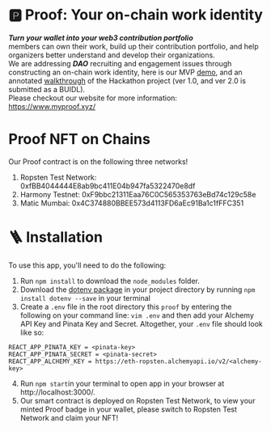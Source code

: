# 🅿️ Proof: Your on-chain work identity

***Turn your wallet into your web3 contribution portfolio***\
members can own their work, build up their contribution portfolio, and help organizers better understand and develop their organizations.\
We are addressing ***DAO*** recruiting and engagement issues through constructing an on-chain work identity, here is our MVP [demo](https://www.youtube.com/watch?v=9ANaHPfJXAs), and an annotated [walkthrough](https://docs.google.com/presentation/d/137Zc5FKnZxCuSjd7xnYg4RJO8goLhIkIOJSDEeEdJmc/edit?usp=sharing) of the Hackathon project (ver 1.0, and ver 2.0 is submitted as a BUIDL).\
Please checkout our website for more information: https://www.myproof.xyz/

# Proof NFT on Chains
Our Proof contract is on the following three networks!
1. Ropsten Test Network: 0xfBB4044444E8ab9bc411E04b947fa5322470e8df
2. Harmony Testnet: 0xF9bbc21311Eaa76C0C565353763eBd74c129c58e
3. Matic Mumbai: 0x4C374880BBEE573d4113FD6aEc91Ba1c1fFFC351

# 🪜 Installation
To use this app, you'll need to do the following:

1. Run `npm install` to download the `node_modules` folder.
2. Download the [dotenv package](https://www.npmjs.com/package/dotenv) in your project directory by running `npm install dotenv --save` in your terminal
3. Create a `.env` file in the root directory this `proof` by entering the following on your command line: `vim .env` and then add your Alchemy API Key and Pinata Key and Secret. Altogether, your `.env` file should look like so:

```
REACT_APP_PINATA_KEY = <pinata-key>
REACT_APP_PINATA_SECRET = <pinata-secret>
REACT_APP_ALCHEMY_KEY = https://eth-ropsten.alchemyapi.io/v2/<alchemy-key>
```
4. Run `npm start`in your terminal to open app in your browser at http://localhost:3000/.
5. Our smart contract is deployed on Ropsten Test Network, to view your minted Proof badge in your wallet, please switch to Ropsten Test Network and claim your NFT!
